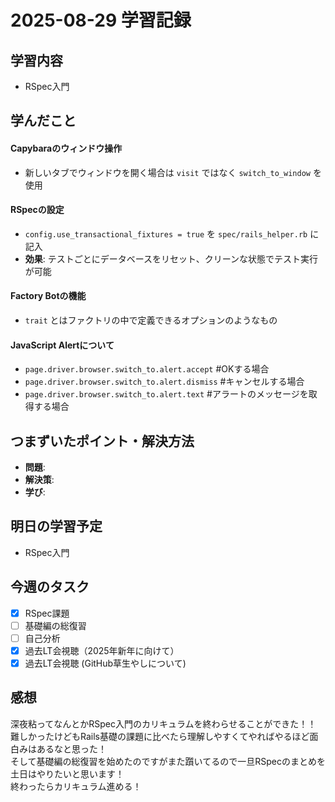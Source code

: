 # 2025-08-29 学習記録

## 学習内容
- RSpec入門

## 学んだこと

#### Capybaraのウィンドウ操作
- 新しいタブでウィンドウを開く場合は `visit` ではなく `switch_to_window` を使用

#### RSpecの設定
- `config.use_transactional_fixtures = true` を `spec/rails_helper.rb` に記入
- **効果**: テストごとにデータベースをリセット、クリーンな状態でテスト実行が可能

#### Factory Botの機能
- `trait` とはファクトリの中で定義できるオプションのようなもの

#### JavaScript Alertについて
- `page.driver.browser.switch_to.alert.accept` #OKする場合
- `page.driver.browser.switch_to.alert.dismiss` #キャンセルする場合
- `page.driver.browser.switch_to.alert.text` #アラートのメッセージを取得する場合

## つまずいたポイント・解決方法
- **問題**:
- **解決策**:
- **学び**:

## 明日の学習予定
- RSpec入門

## 今週のタスク
- [x] RSpec課題
- [ ] 基礎編の総復習
- [ ] 自己分析
- [x] 過去LT会視聴（2025年新年に向けて）
- [x] 過去LT会視聴 (GitHub草生やしについて)

## 感想
深夜粘ってなんとかRSpec入門のカリキュラムを終わらせることができた！！<br>
難しかったけどもRails基礎の課題に比べたら理解しやすくてやればやるほど面白みはあるなと思った！<br>
そして基礎編の総復習を始めたのですがまた躓いてるので一旦RSpecのまとめを土日はやりたいと思います！<br>
終わったらカリキュラム進める！

